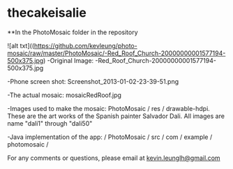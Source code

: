 thecakeisalie
=============
**In the PhotoMosaic folder in the repository

![alt txt]((https://github.com/kevleung/photo-mosaic/raw/master/PhotoMosaic/-Red_Roof_Church-20000000001577194-500x375.jpg)
-Original Image: -Red_Roof_Church-20000000001577194-500x375.jpg

-Phone screen shot: Screenshot_2013-01-02-23-39-51.png

-The actual mosaic: mosaicRedRoof.jpg

-Images used to make the mosaic:  PhotoMosaic / res / drawable-hdpi. These are the art works of the Spanish painter
 Salvador Dali.  All images are name "dali1" through "dali50"

-Java implementation of the app: / PhotoMosaic / src / com / example / photomosaic /

For any comments or questions, please email at kevin.leunglh@gmail.com
